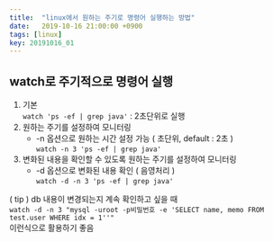 ```yaml
---
title:  "linux에서 원하는 주기로 명령어 실행하는 방법"
date:   2019-10-16 21:00:00 +0900
tags: [linux]
key: 20191016_01
---
```


## watch로 주기적으로 명령어 실행

1.  기본  
    `watch 'ps -ef | grep java'` : 2초단위로 실행
2.  원하는 주기를 설정하여 모니터링
    -   \-n 옵션으로 원하는 시간 설정 가능 ( 초단위, default : 2초 )  
        `watch -n 3 'ps -ef | grep java'`
3.  변화된 내용을 확인할 수 있도록 원하는 주기를 설정하여 모니터링
    -   \-d 옵션으로 변화된 내용 확인 ( 음영처리 )  
        `watch -d -n 3 'ps -ef | grep java'`

( tip ) db 내용이 변경되는지 계속 확인하고 싶을 때  
`watch -d -n 3 "mysql -uroot -p비밀번호 -e 'SELECT name, memo FROM test.user WHERE idx = 1''"`  
이런식으로 활용하기 좋음 
